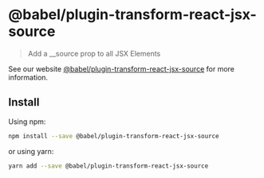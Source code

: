 # @babel/plugin-transform-react-jsx-source

> Add a __source prop to all JSX Elements

See our website [@babel/plugin-transform-react-jsx-source](https://new.babeljs.io/docs/en/next/babel-plugin-transform-react-jsx-source.html) for more information.

## Install

Using npm:

```sh
npm install --save @babel/plugin-transform-react-jsx-source
```

or using yarn:

```sh
yarn add --save @babel/plugin-transform-react-jsx-source
```
